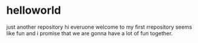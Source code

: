 # helloworld
just another repository
hi everuone 
welcome to my first rrepository 
seems like fun and i promise that we are gonna have a lot of fun together.
